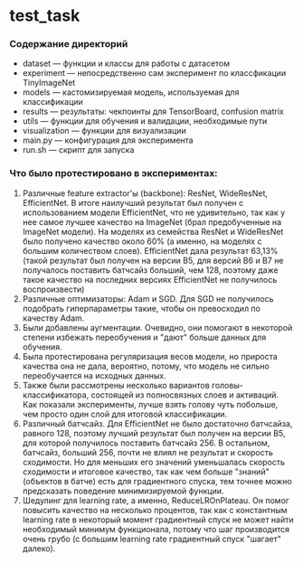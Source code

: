 # test_task

### Содержание директорий
- dataset &mdash; функции и классы для работы с датасетом
- experiment &mdash; непосредственно сам эксперимент по классфикации TinyImageNet
- models &mdash; кастомизируемая модель, используемая для классификации
- results &mdash; результаты: чекпоинты для TensorBoard, confusion matrix
- utils &mdash; функции для обучения и валидации, необходимые пути
- visualization &mdash; функции для визуализации
- main.py &mdash; конфигурация для эксперимента
- run.sh &mdash; скрипт для запуска

### Что было протестировано в экспериментах:
1) Различные feature extractor'ы (backbone): ResNet, WideResNet, EfficientNet. В итоге наилучший результат был получен с использованием модели EfficientNet, что не удивительно, так как у нее самое лучшее качество на ImageNet (брал предобученные на ImageNet модели). На моделях из семейства ResNet и WideResNet было получено качество около 60% (а именно, на моделях с большим количеством слоев). EfficientNet дала результат 63,13% (такой результат был получен на версии B5, для версий B6 и B7 не получалось поставить батчсайз больший, чем 128, поэтому даже такое качество на последних версиях EfficientNet не получилось воспроизвести)
2) Различные оптимизаторы: Adam и SGD. Для SGD не получилось подобрать гиперпараметры такие, чтобы он превосходил по качеству Adam.
3) Были добавлены аугментации. Очевидно, они помогают в некоторой степени избежать переобучения и "дают" больше данных для обучения. 
4) Была протестирована регуляризация весов модели, но прироста качества она не дала, вероятно, потому, что модель не сильно переобучается на исходных данных.
5) Также были рассмотрены несколько вариантов головы-классификатора, состоящей из полносвязных слоев и активаций. Как показали эксперименты, лучше взять голову чуть побольше, чем просто один слой для итоговой классификации.
6) Различный батчсайз. Для EfficientNet не было достаточно батчсайза, равного 128, поэтому лучший результат был получен на версии B5, для которой получилось поставить батчсайз 256. В остальном, батчсайз, больший 256, почти не влиял не результат и скорость сходимости. Но для меньших его значений уменьшалась скорость сходимости и итоговое качество, так как чем больше "знаний" (объектов в батче) есть для градиентного спуска, тем точнее можно предсказать поведение минимизируемой функции.
7) Шедулинг для learning rate, а именно, ReduceLROnPlateau. Он помог повысить качество на несколько процентов, так как с константным learning rate в некоторый момент градиентный спуск не может найти необходимый минимум функционала, потому что шаг производится очень грубо (с большим learning rate градиентный спуск "шагает" далеко).
